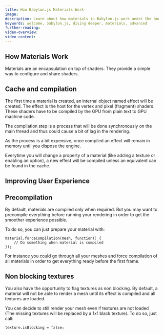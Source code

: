 ```yaml
---
title: How Babylon.js Materials Work
image: 
description: Learn about how materials in Babylon.js work under the hood.
keywords: welcome, babylon.js, diving deeper, materials, advanced
further-reading:
video-overview:
video-content:
---
```


## How Materials Work

Materials are an encapsulation on top of shaders. They provide a simple way to configure and share shaders. 

## Cache and compilation
The first time a material is created, an internal object named effect will be created. The effect is the host for the vertex and pixel (fragment) shaders.
These shaders have to be compiled by the GPU from plain text to GPU machine code.

The compilation step is a process that will be done synchronously on the main thread and thus could cause a bit of lag in the rendering.

As the process is a bit expensive, once compiled an effect will remain in memory until you dispose the engine. 

Everytime you will change a property of a material (like adding a texture or enabling an option), a new effect will be compiled unless an equivalent can be found in the cache.

## Improving User Experience

## Precompilation
By default, materials are compiled only when required. But you may want to precompile everything before running your rendering in order to get the smoother experience possible.

To do so, you can just prepare your material with: 

```
material.forceCompilation(mesh, function() {
    // Do something when material is compiled
});
```

For instance you could go through all your meshes and force compilation of all materials in order to get everything ready before the first frame.

## Non blocking textures
You also have the opportunity to flag textures as non blocking. By default, a material will not be able to render a mesh until its effect is compiled and all textures are loaded.

You can decide to still render your mesh even if textures are not loaded (The missing textures will be replaced by a 1x1 black texture). To do so, just call:

```
texture.isBlocking = false;
```

